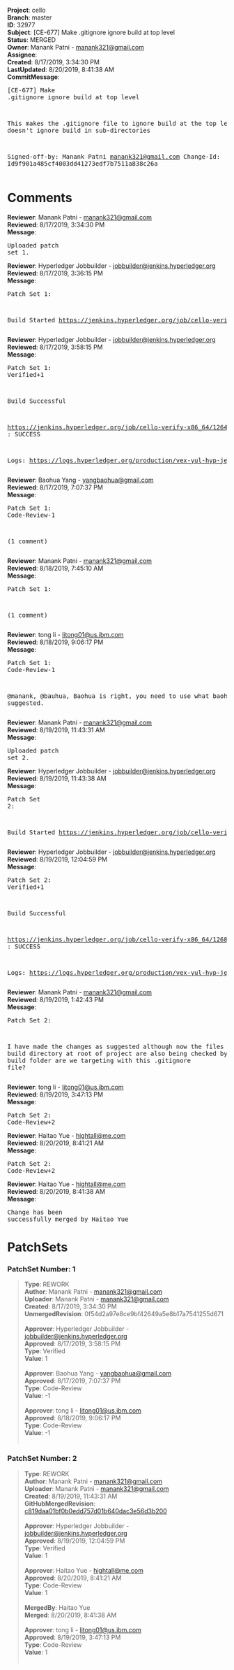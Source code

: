 <strong>Project</strong>: cello<br><strong>Branch</strong>: master<br><strong>ID</strong>: 32977<br><strong>Subject</strong>: [CE-677] Make .gitignore ignore build at top level<br><strong>Status</strong>: MERGED<br><strong>Owner</strong>: Manank Patni - manank321@gmail.com<br><strong>Assignee</strong>:<br><strong>Created</strong>: 8/17/2019, 3:34:30 PM<br><strong>LastUpdated</strong>: 8/20/2019, 8:41:38 AM<br><strong>CommitMessage</strong>:<br><pre>[CE-677] Make .gitignore ignore build at top level

This makes the .gitignore file to ignore build at the top level so
it doesn't ignore build in sub-directories

Signed-off-by: Manank Patni <manank321@gmail.com>
Change-Id: Id9f901a485cf4003dd41273edf7b7511a838c26a
</pre><h1>Comments</h1><strong>Reviewer</strong>: Manank Patni - manank321@gmail.com<br><strong>Reviewed</strong>: 8/17/2019, 3:34:30 PM<br><strong>Message</strong>: <pre>Uploaded patch set 1.</pre><strong>Reviewer</strong>: Hyperledger Jobbuilder - jobbuilder@jenkins.hyperledger.org<br><strong>Reviewed</strong>: 8/17/2019, 3:36:15 PM<br><strong>Message</strong>: <pre>Patch Set 1:

Build Started https://jenkins.hyperledger.org/job/cello-verify-x86_64/1264/</pre><strong>Reviewer</strong>: Hyperledger Jobbuilder - jobbuilder@jenkins.hyperledger.org<br><strong>Reviewed</strong>: 8/17/2019, 3:58:15 PM<br><strong>Message</strong>: <pre>Patch Set 1: Verified+1

Build Successful 

https://jenkins.hyperledger.org/job/cello-verify-x86_64/1264/ : SUCCESS

Logs: https://logs.hyperledger.org/production/vex-yul-hyp-jenkins-3/cello-verify-x86_64/1264</pre><strong>Reviewer</strong>: Baohua Yang - yangbaohua@gmail.com<br><strong>Reviewed</strong>: 8/17/2019, 7:07:37 PM<br><strong>Message</strong>: <pre>Patch Set 1: Code-Review-1

(1 comment)</pre><strong>Reviewer</strong>: Manank Patni - manank321@gmail.com<br><strong>Reviewed</strong>: 8/18/2019, 7:45:10 AM<br><strong>Message</strong>: <pre>Patch Set 1:

(1 comment)</pre><strong>Reviewer</strong>: tong  li - litong01@us.ibm.com<br><strong>Reviewed</strong>: 8/18/2019, 9:06:17 PM<br><strong>Message</strong>: <pre>Patch Set 1: Code-Review-1

@manank, @bauhua, Baohua is right, you need to use what baohua was suggested.</pre><strong>Reviewer</strong>: Manank Patni - manank321@gmail.com<br><strong>Reviewed</strong>: 8/19/2019, 11:43:31 AM<br><strong>Message</strong>: <pre>Uploaded patch set 2.</pre><strong>Reviewer</strong>: Hyperledger Jobbuilder - jobbuilder@jenkins.hyperledger.org<br><strong>Reviewed</strong>: 8/19/2019, 11:43:38 AM<br><strong>Message</strong>: <pre>Patch Set 2:

Build Started https://jenkins.hyperledger.org/job/cello-verify-x86_64/1268/</pre><strong>Reviewer</strong>: Hyperledger Jobbuilder - jobbuilder@jenkins.hyperledger.org<br><strong>Reviewed</strong>: 8/19/2019, 12:04:59 PM<br><strong>Message</strong>: <pre>Patch Set 2: Verified+1

Build Successful 

https://jenkins.hyperledger.org/job/cello-verify-x86_64/1268/ : SUCCESS

Logs: https://logs.hyperledger.org/production/vex-yul-hyp-jenkins-3/cello-verify-x86_64/1268</pre><strong>Reviewer</strong>: Manank Patni - manank321@gmail.com<br><strong>Reviewed</strong>: 8/19/2019, 1:42:43 PM<br><strong>Message</strong>: <pre>Patch Set 2:

I have made the changes as suggested although now the files in the build directory at root of project are also being checked by git. Which build folder are we targeting with this .gitignore file?</pre><strong>Reviewer</strong>: tong  li - litong01@us.ibm.com<br><strong>Reviewed</strong>: 8/19/2019, 3:47:13 PM<br><strong>Message</strong>: <pre>Patch Set 2: Code-Review+2</pre><strong>Reviewer</strong>: Haitao Yue - hightall@me.com<br><strong>Reviewed</strong>: 8/20/2019, 8:41:21 AM<br><strong>Message</strong>: <pre>Patch Set 2: Code-Review+2</pre><strong>Reviewer</strong>: Haitao Yue - hightall@me.com<br><strong>Reviewed</strong>: 8/20/2019, 8:41:38 AM<br><strong>Message</strong>: <pre>Change has been successfully merged by Haitao Yue</pre><h1>PatchSets</h1><h3>PatchSet Number: 1</h3><blockquote><strong>Type</strong>: REWORK<br><strong>Author</strong>: Manank Patni - manank321@gmail.com<br><strong>Uploader</strong>: Manank Patni - manank321@gmail.com<br><strong>Created</strong>: 8/17/2019, 3:34:30 PM<br><strong>UnmergedRevision</strong>: 0f54d2a97e8ce9bf42649a5e8b17a7541255d671<br><br><strong>Approver</strong>: Hyperledger Jobbuilder - jobbuilder@jenkins.hyperledger.org<br><strong>Approved</strong>: 8/17/2019, 3:58:15 PM<br><strong>Type</strong>: Verified<br><strong>Value</strong>: 1<br><br><strong>Approver</strong>: Baohua Yang - yangbaohua@gmail.com<br><strong>Approved</strong>: 8/17/2019, 7:07:37 PM<br><strong>Type</strong>: Code-Review<br><strong>Value</strong>: -1<br><br><strong>Approver</strong>: tong  li - litong01@us.ibm.com<br><strong>Approved</strong>: 8/18/2019, 9:06:17 PM<br><strong>Type</strong>: Code-Review<br><strong>Value</strong>: -1<br><br></blockquote><h3>PatchSet Number: 2</h3><blockquote><strong>Type</strong>: REWORK<br><strong>Author</strong>: Manank Patni - manank321@gmail.com<br><strong>Uploader</strong>: Manank Patni - manank321@gmail.com<br><strong>Created</strong>: 8/19/2019, 11:43:31 AM<br><strong>GitHubMergedRevision</strong>: [c819daa01bf0b0edd757d01b640dac3e56d3b200](https://github.com/hyperledger/cello/commit/c819daa01bf0b0edd757d01b640dac3e56d3b200)<br><br><strong>Approver</strong>: Hyperledger Jobbuilder - jobbuilder@jenkins.hyperledger.org<br><strong>Approved</strong>: 8/19/2019, 12:04:59 PM<br><strong>Type</strong>: Verified<br><strong>Value</strong>: 1<br><br><strong>Approver</strong>: Haitao Yue - hightall@me.com<br><strong>Approved</strong>: 8/20/2019, 8:41:21 AM<br><strong>Type</strong>: Code-Review<br><strong>Value</strong>: 1<br><br><strong>MergedBy</strong>: Haitao Yue<br><strong>Merged</strong>: 8/20/2019, 8:41:38 AM<br><br><strong>Approver</strong>: tong  li - litong01@us.ibm.com<br><strong>Approved</strong>: 8/19/2019, 3:47:13 PM<br><strong>Type</strong>: Code-Review<br><strong>Value</strong>: 1<br><br></blockquote>